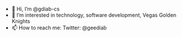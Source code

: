 - 👋 Hi, I’m @gdiab-cs
- 👀 I’m interested in technology, software development, Vegas Golden Knights
- 📫 How to reach me: Twitter: @geediab

<!---
gdiab-cs/gdiab-cs is a ✨ special ✨ repository because its `README.md` (this file) appears on your GitHub profile.
You can click the Preview link to take a look at your changes.
--->
